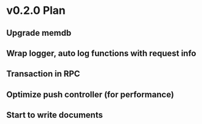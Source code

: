 # v0.2.0 Plan

##	Upgrade memdb

##	Wrap logger, auto log functions with request info

##	Transaction in RPC

## 	Optimize push controller (for performance)

##	Start to write documents
